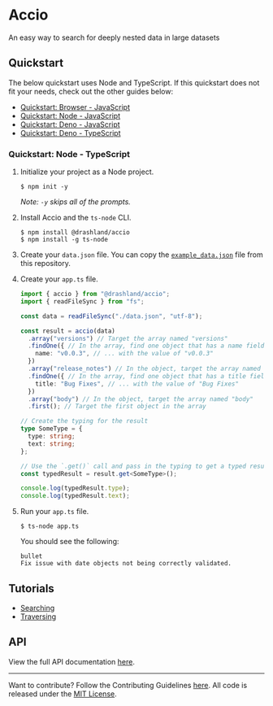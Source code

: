 # Accio

An easy way to search for deeply nested data in large datasets

## Quickstart

The below quickstart uses Node and TypeScript. If this quickstart does not fit
your needs, check out the other guides below:

- [Quickstart: Browser - JavaScript](./docs/quickstart/browser_javascript.md)
- [Quickstart: Node - JavaScript](./docs/quickstart/node_javascript.md)
- [Quickstart: Deno - JavaScript](./docs/quickstart/deno_javascript.md)
- [Quickstart: Deno - TypeScript](./docs/quickstart/deno_typescript.md)

### Quickstart: Node - TypeScript

1. Initialize your project as a Node project.

   ```
   $ npm init -y
   ```

   _Note: `-y` skips all of the prompts._

2. Install Accio and the `ts-node` CLI.

   ```
   $ npm install @drashland/accio
   $ npm install -g ts-node
   ```

3. Create your `data.json` file. You can copy the
   [`example_data.json`](./example_data.json) file from this repository.

4. Create your `app.ts` file.

   ```typescript
   import { accio } from "@drashland/accio";
   import { readFileSync } from "fs";

   const data = readFileSync("./data.json", "utf-8");

   const result = accio(data)
     .array("versions") // Target the array named "versions"
     .findOne({ // In the array, find one object that has a name field ...
       name: "v0.0.3", // ... with the value of "v0.0.3"
     })
     .array("release_notes") // In the object, target the array named "release_notes"
     .findOne({ // In the array, find one object that has a title field ...
       title: "Bug Fixes", // ... with the value of "Bug Fixes"
     })
     .array("body") // In the object, target the array named "body"
     .first(); // Target the first object in the array

   // Create the typing for the result
   type SomeType = {
     type: string;
     text: string;
   };

   // Use the `.get()` call and pass in the typing to get a typed result
   const typedResult = result.get<SomeType>();

   console.log(typedResult.type);
   console.log(typedResult.text);
   ```

5. Run your `app.ts` file.

   ```
   $ ts-node app.ts
   ```

   You should see the following:

   ```
   bullet
   Fix issue with date objects not being correctly validated.
   ```

## Tutorials

- [Searching](./docs/tutorials/searching.md)
- [Traversing](./docs/tutorials/traversing.md)

## API

View the full API documentation [here](./docs/api_reference.md).

---

Want to contribute? Follow the Contributing Guidelines
[here](https://github.com/drashland/.github/blob/master/CONTRIBUTING.md). All
code is released under the
[MIT License](https://github.com/drashland/deno-drash/blob/main/LICENSE).
